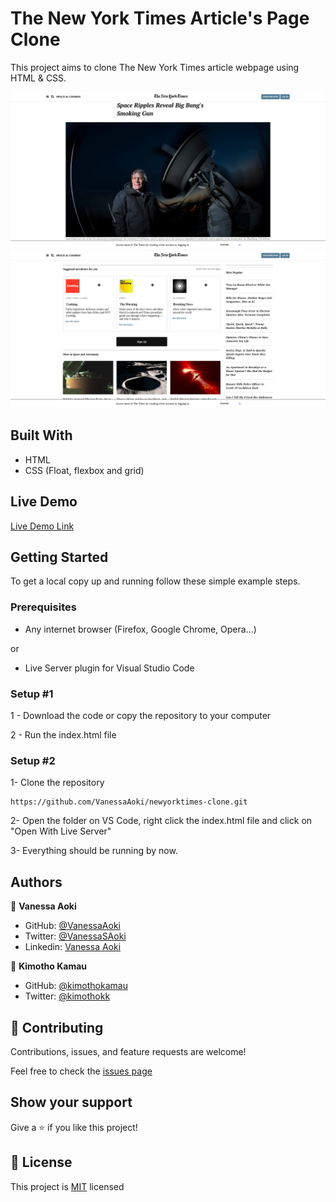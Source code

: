# The New York Times Article's Page Clone
This project aims to clone The New York Times article webpage using HTML & CSS. 

![screenshot](./assets/imgs/screenshot1.png)
![screenshot](./assets/imgs/screenshot2.png)

## Built With

- HTML 
- CSS (Float, flexbox and grid)

## Live Demo

[Live Demo Link](https://kimothokamau.github.io/newyorktimes-clone/) 


## Getting Started

To get a local copy up and running follow these simple example steps.

### Prerequisites

- Any internet browser (Firefox, Google Chrome, Opera...)

or 

- Live Server plugin for Visual Studio Code 

### Setup #1


1 - Download the code or copy the repository to your computer

2 - Run the index.html file


### Setup #2


1- Clone the repository
```
https://github.com/VanessaAoki/newyorktimes-clone.git
```

2- Open the folder on VS Code, right click the index.html file and click on "Open With Live Server"

3- Everything should be running by now. 


## Authors

👤 **Vanessa Aoki**

- GitHub: [@VanessaAoki](https://github.com/VanessaAoki)
- Twitter: [@VanessaSAoki](https://twitter.com/VanessaSAoki)
- Linkedin: [Vanessa Aoki](https://www.linkedin.com/in/vanessasaoki/)

👤 **Kimotho Kamau**

- GitHub: [@kimothokamau](https://github.com/kimothokamau)
- Twitter: [@kimothokk](https://twitter.com/kimothokk)

## 🤝 Contributing

Contributions, issues, and feature requests are welcome!

Feel free to check the [issues page](https://github.com/kimothokamau/newyorktimes-clone/issues)

## Show your support

Give a ⭐️ if you like this project!

## 📝 License

This project is [MIT](https://github.com/kimothokamau/newyorktimes-clone/blob/fix-lint-errors/License.md) licensed
